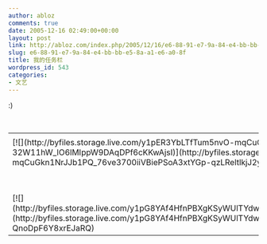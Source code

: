 ```yaml
---
author: abloz
comments: true
date: 2005-12-16 02:49:00+00:00
layout: post
link: http://abloz.com/index.php/2005/12/16/e6-88-91-e7-9a-84-e4-bb-bb-e5-8a-a1-e6-a0-8f/
slug: e6-88-91-e7-9a-84-e4-bb-bb-e5-8a-a1-e6-a0-8f
title: 我的任务栏
wordpress_id: 543
categories:
- 文艺
---
```


:)




 

<table border="0" cellspacing="0" ><tr >
<td >
</td></tr><tr >
<td valign="top" >[![](http://byfiles.storage.live.com/y1pER3YbLTfTum5nvO-mqCuGkn1NrJJb1PQR0EvoyM-9-32W11hW_lO6lMIppW9DAqDPf6cKKwAjsI)](http://byfiles.storage.live.com/y1pER3YbLTfTum5nvO-mqCuGkn1NrJJb1PQ_76ve3700iiVBiePSoA3xtYGp-qzLReltlkjJ2y1vWY)
</td>
<td width="15" >
</td>
<td valign="top" >[![](http://byfiles.storage.live.com/y1p9NVZnddh_mO7JvTvKcnrvBjS4vGXVmM-HvAbYwELiEGvziQezxS2NA2Naywn210AJacG_gyvqBU)](http://byfiles.storage.live.com/y1p9NVZnddh_mO7JvTvKcnrvBjS4vGXVmM-yMafFmBrOT2M6HvWrrB8oRoYkw86Y72X5qAgFq4Uxr4)
</td></tr><tr >
<td >
</td></tr><tr >
<td valign="top" >[![](http://byfiles.storage.live.com/y1pG8YAf4HfnPBXgKSyWUlTYdwEI6LRzrvL9kRsSJ5h_YgBdB9Ggjr5dBQad2bxmOs5ro4hReixeow)](http://byfiles.storage.live.com/y1pG8YAf4HfnPBXgKSyWUlTYdwEI6LRzrvLzbXgOqRg-0Epw_WnApEePP1RUw-QnoDpF6Y8xrEJaRQ)
</td></tr></table>
